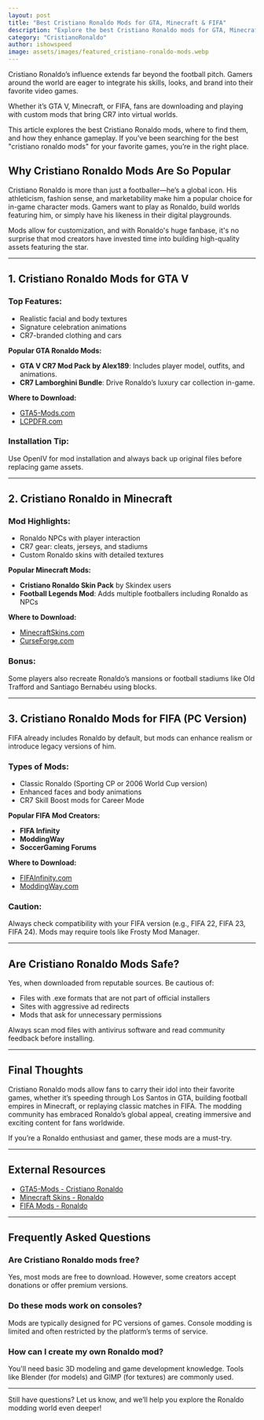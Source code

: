 ```yaml
---
layout: post
title: "Best Cristiano Ronaldo Mods for GTA, Minecraft & FIFA"
description: "Explore the best Cristiano Ronaldo mods for GTA, Minecraft, and FIFA. Download top-rated custom mods to enhance your gaming experience."
category: "CristianoRonaldo"
author: ishowspeed
image: assets/images/featured_cristiano-ronaldo-mods.webp
---
```


Cristiano Ronaldo’s influence extends far beyond the football pitch. Gamers around the world are eager to integrate his skills, looks, and brand into their favorite video games. 

Whether it’s GTA V, Minecraft, or FIFA, fans are downloading and playing with custom mods that bring CR7 into virtual worlds. 

This article explores the best Cristiano Ronaldo mods, where to find them, and how they enhance gameplay. If you’ve been searching for the best "cristiano ronaldo mods" for your favorite games, you’re in the right place.

## Why Cristiano Ronaldo Mods Are So Popular

Cristiano Ronaldo is more than just a footballer—he’s a global icon. His athleticism, fashion sense, and marketability make him a popular choice for in-game character mods. Gamers want to play as Ronaldo, build worlds featuring him, or simply have his likeness in their digital playgrounds.

Mods allow for customization, and with Ronaldo's huge fanbase, it's no surprise that mod creators have invested time into building high-quality assets featuring the star.

---

## 1. Cristiano Ronaldo Mods for GTA V

### Top Features:

* Realistic facial and body textures
* Signature celebration animations
* CR7-branded clothing and cars

**Popular GTA Ronaldo Mods:**

* **GTA V CR7 Mod Pack by Alex189**: Includes player model, outfits, and animations.
* **CR7 Lamborghini Bundle**: Drive Ronaldo’s luxury car collection in-game.

**Where to Download:**

* [GTA5-Mods.com](https://www.gta5-mods.com/)
* [LCPDFR.com](https://www.lcpdfr.com/)

### Installation Tip:

Use OpenIV for mod installation and always back up original files before replacing game assets.

---

## 2. Cristiano Ronaldo in Minecraft

### Mod Highlights:

* Ronaldo NPCs with player interaction
* CR7 gear: cleats, jerseys, and stadiums
* Custom Ronaldo skins with detailed textures

**Popular Minecraft Mods:**

* **Cristiano Ronaldo Skin Pack** by Skindex users
* **Football Legends Mod**: Adds multiple footballers including Ronaldo as NPCs

**Where to Download:**

* [MinecraftSkins.com](https://www.minecraftskins.com/)
* [CurseForge.com](https://www.curseforge.com/)

### Bonus:

Some players also recreate Ronaldo’s mansions or football stadiums like Old Trafford and Santiago Bernabéu using blocks.

---

## 3. Cristiano Ronaldo Mods for FIFA (PC Version)

FIFA already includes Ronaldo by default, but mods can enhance realism or introduce legacy versions of him.

### Types of Mods:

* Classic Ronaldo (Sporting CP or 2006 World Cup version)
* Enhanced faces and body animations
* CR7 Skill Boost mods for Career Mode

**Popular FIFA Mod Creators:**

* **FIFA Infinity**
* **ModdingWay**
* **SoccerGaming Forums**

**Where to Download:**

* [FIFAInfinity.com](https://www.fifainfinity.com/)
* [ModdingWay.com](http://www.moddingway.com/)

### Caution:

Always check compatibility with your FIFA version (e.g., FIFA 22, FIFA 23, FIFA 24). Mods may require tools like Frosty Mod Manager.

---

## Are Cristiano Ronaldo Mods Safe?

Yes, when downloaded from reputable sources. Be cautious of:

* Files with .exe formats that are not part of official installers
* Sites with aggressive ad redirects
* Mods that ask for unnecessary permissions

Always scan mod files with antivirus software and read community feedback before installing.

---

## Final Thoughts

Cristiano Ronaldo mods allow fans to carry their idol into their favorite games, whether it’s speeding through Los Santos in GTA, building football empires in Minecraft, or replaying classic matches in FIFA. The modding community has embraced Ronaldo’s global appeal, creating immersive and exciting content for fans worldwide.

If you’re a Ronaldo enthusiast and gamer, these mods are a must-try.

---

## External Resources

* [GTA5-Mods - Cristiano Ronaldo](https://www.gta5-mods.com/search/cristiano%20ronaldo)
* [Minecraft Skins - Ronaldo](https://www.minecraftskins.com/search/skin/cristiano-ronaldo/1/)
* [FIFA Mods - Ronaldo](https://www.fifainfinity.com/tag/ronaldo/)

---

## Frequently Asked Questions

### Are Cristiano Ronaldo mods free?

Yes, most mods are free to download. However, some creators accept donations or offer premium versions.

### Do these mods work on consoles?

Mods are typically designed for PC versions of games. Console modding is limited and often restricted by the platform’s terms of service.

### How can I create my own Ronaldo mod?

You'll need basic 3D modeling and game development knowledge. Tools like Blender (for models) and GIMP (for textures) are commonly used.

---

Still have questions? Let us know, and we’ll help you explore the Ronaldo modding world even deeper!
